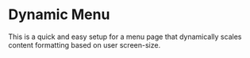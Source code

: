 # Dynamic Menu
This is a quick and easy setup for a menu page that dynamically scales content formatting based on user screen-size.
